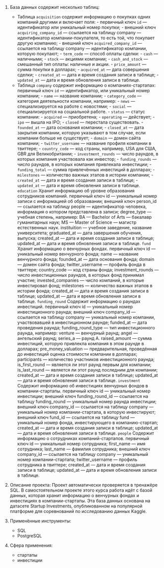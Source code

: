 1. База данных содержит несколько таблиц:
   
   - Таблица `acquisition` cодержит информацию о покупках одних компаний другими и включает поля:
          - первичный ключ `id` — идентификатор или уникальный номер покупки;
          - внешний ключ `acquiring_company_id` — ссылается на таблицу company — идентификатор компании-покупателя, то есть той, что покупает другую компанию;
          - внешний ключ `acquired_company_id` — ссылается на таблицу company — идентификатор компании, которую покупают;
          - `term_code` — способ оплаты сделки:
          - `cash` — наличными;
          - `stock` — акциями компании;
          - `cash_and_stock` — смешанный тип оплаты: наличные и акции.
          - `price_amount` — сумма покупки в долларах;
          - `acquired_at` — дата совершения сделки;
          - `created_at` — дата и время создания записи в таблице;
          - `updated_at` — дата и время обновления записи в таблице.
    - Таблица `company` cодержит информацию о компаниях-стартапах:
          первичный ключ `id` — идентификатор, или уникальный номер компании;
          - `name` — название компании;
          - `category_code` — категория деятельности компании, например:
          - `news` — специализируется на работе с новостями;
          - `social` — специализируется на социальной работе.
          - `status` — статус компании:
          - `acquired` — приобретена;
          - `operating` — действует;
          - `ipo` — вышла на IPO;
          - `closed` — перестала существовать.
          - `founded_at` — дата основания компании;
          - `closed_at` — дата закрытия компании, которую указывают в том случае, если компании больше не существует;
          - `domain` — домен сайта компании;
          - `twitter_username` — название профиля компании в твиттере;
          - `country_code` — код страны, например, USA для США, GBR для Великобритании;
          - `investment_rounds` — число раундов, в которых компания участвовала как инвестор;
          - `funding_rounds` — число раундов, в которых компания привлекала инвестиции;
          - `funding_total` — сумма привлечённых инвестиций в долларах;
          - `milestones` — количество важных этапов в истории компании;
          - `created_at` — дата и время создания записи в таблице;
          - `updated_at` — дата и время обновления записи в таблице.
`education`
Хранит информацию об уровне образования сотрудников компаний.
первичный ключ id — уникальный номер записи с информацией об образовании;
внешний ключ person_id — ссылается на таблицу people — идентификатор человека, информация о котором представлена в записи;
degree_type — учебная степень, например:
BA — Bachelor of Arts — бакалавр гуманитарных наук;
MS — Master of Science — магистр естественных наук.
instituition — учебное заведение, название университета;
graduated_at — дата завершения обучения, выпуска;
created_at — дата и время создания записи в таблице;
updated_at — дата и время обновления записи в таблице.
`fund`
Хранит информацию о венчурных фондах. 
первичный ключ id — уникальный номер венчурного фонда;
name — название венчурного фонда;
founded_at — дата основания фонда;
domain — домен сайта фонда;
twitter_username — профиль фонда в твиттере;
country_code — код страны фонда;
investment_rounds — число инвестиционных раундов, в которых фонд принимал участие;
invested_companies — число компаний, в которые инвестировал фонд;
milestones — количество важных этапов в истории фонда;
created_at — дата и время создания записи в таблице;
updated_at — дата и время обновления записи в таблице.
`funding_round`
Содержит информацию о раундах инвестиций. 
первичный ключ id — уникальный номер инвестиционного раунда;
внешний ключ company_id — ссылается на таблицу company — уникальный номер компании, участвовавшей в инвестиционном раунде;
funded_at — дата проведения раунда;
funding_round_type — тип инвестиционного раунда, например:
venture — венчурный раунд;
angel — ангельский раунд;
series_a — раунд А.
raised_amount — сумма инвестиций, которую привлекла компания в этом раунде в долларах;
pre_money_valuation — предварительная, проведённая до инвестиций оценка стоимости компании в долларах;
participants — количество участников инвестиционного раунда;
is_first_round — является ли этот раунд первым для компании;
is_last_round — является ли этот раунд последним для компании;
created_at — дата и время создания записи в таблице;
updated_at — дата и время обновления записи в таблице.
`investment`
Содержит информацию об инвестициях венчурных фондов в компании-стартапы.
первичный ключ id — уникальный номер инвестиции;
внешний ключ funding_round_id — ссылается на таблицу funding_round — уникальный номер раунда инвестиции;
внешний ключ company_id — ссылается на таблицу company — уникальный номер компании-стартапа, в которую инвестируют;
внешний ключ fund_id — ссылается на таблицу fund — уникальный номер фонда, инвестирующего в компанию-стартап;
created_at — дата и время создания записи в таблице;
updated_at — дата и время обновления записи в таблице.
`people`
Содержит информацию о сотрудниках компаний-стартапов.
первичный ключ id — уникальный номер сотрудника;
first_name — имя сотрудника;
last_name — фамилия сотрудника;
внешний ключ company_id — ссылается на таблицу company — уникальный номер компании-стартапа;
twitter_username — профиль сотрудника в твиттере;
created_at — дата и время создания записи в таблице;
updated_at — дата и время обновления записи в таблице.

2. Описание проекта: 
  Проект автоматически проверяется в тренажёре SQL. 
  В самостоятельном проекте этого курса работа идёт с базой данных, которая хранит информацию о венчурных фондах и инвестициях в компании-стартапы. 
  Эта база данных основана на датасете Startup Investments, опубликованном на популярной платформе для соревнований по исследованию данных Kaggle.

3. Применённые инструменты:
    - SQL
    - PostgreSQL

4. Сфера применения:
    - стартапы
    - инвестиции
